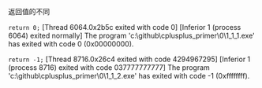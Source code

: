 返回值的不同

`return 0;`
[Thread 6064.0x2b5c exited with code 0]
[Inferior 1 (process 6064) exited normally]
The program 'c:\github\cplusplus_primer\0\1_1_1.exe' has exited with code 0 (0x00000000).

`return -1;`
[Thread 8716.0x26c4 exited with code 4294967295]
[Inferior 1 (process 8716) exited with code 037777777777]
The program 'c:\github\cplusplus_primer\0\1_1_2.exe' has exited with code -1 (0xffffffff).

